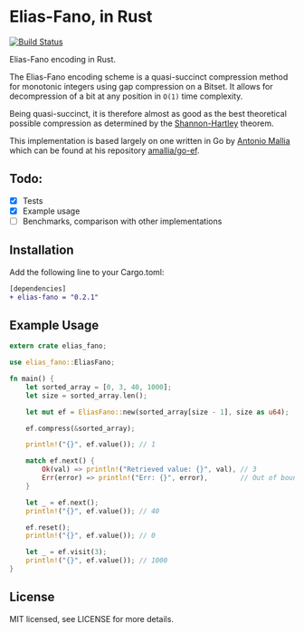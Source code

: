 # Elias-Fano, in Rust
[![Build Status](https://img.shields.io/badge/crate-elias--fano-brightgreen.svg)](https://crates.io/crates/elias-fano)

Elias-Fano encoding in Rust.

The Elias-Fano encoding scheme is a quasi-succinct compression method for monotonic integers using gap compression on a Bitset. It allows for decompression of a bit at any position in `O(1)` time complexity.

Being quasi-succinct, it is therefore almost as good as the best theoretical possible compression as determined by the [Shannon-Hartley](https://en.wikipedia.org/wiki/Shannon%E2%80%93Hartley_theorem) theorem.

This implementation is based largely on one written in Go by [Antonio Mallia](https://www.antoniomallia.it/) which can be found at his repository [amallia/go-ef](https://github.com/amallia/go-ef).

## Todo:
- [x] Tests
- [x] Example usage
- [ ] Benchmarks, comparison with other implementations

## Installation
Add the following line to your Cargo.toml:
```diff
[dependencies]
+ elias-fano = "0.2.1"
```

## Example Usage
```rust
extern crate elias_fano;

use elias_fano::EliasFano;

fn main() {
    let sorted_array = [0, 3, 40, 1000];
    let size = sorted_array.len();

    let mut ef = EliasFano::new(sorted_array[size - 1], size as u64);

    ef.compress(&sorted_array);

    println!("{}", ef.value()); // 1

    match ef.next() {
        Ok(val) => println!("Retrieved value: {}", val), // 3
        Err(error) => println!("Err: {}", error),        // Out of bounds
    }

    let _ = ef.next();
    println!("{}", ef.value()); // 40

    ef.reset();
    println!("{}", ef.value()); // 0

    let _ = ef.visit(3);
    println!("{}", ef.value()); // 1000
}
```

## License
MIT licensed, see LICENSE for more details.

